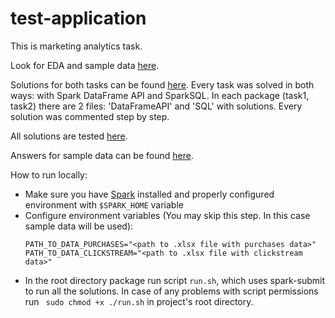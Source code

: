 # test-application

This is marketing analytics task.

Look for EDA and sample data [here](https://github.com/odaykhovskaya/test-application/blob/master/src/main/resources/jupyter-notebooks/EDA.ipynb).

Solutions for both tasks can be found [here](https://github.com/odaykhovskaya/test-application/tree/master/src/main/scala/solution). Every task was solved in both ways: with Spark DataFrame API and SparkSQL. In each package (task1, task2) there are 2 files: 'DataFrameAPI' and 'SQL' with solutions. Every solution was commented step by step.

All solutions are tested [here](https://github.com/odaykhovskaya/test-application/tree/master/src/test/scala).

Answers for sample data can be found [here](https://github.com/odaykhovskaya/test-application/blob/master/src/main/resources/jupyter-notebooks/Result.ipynb).

How to run locally:

* Make sure you have [Spark](https://spark.apache.org/downloads.html) installed and properly configured environment with ```$SPARK_HOME``` variable
* Configure environment variables (You may skip this step. In this case sample data will be used):
    ```
  PATH_TO_DATA_PURCHASES="<path to .xlsx file with purchases data>"
  PATH_TO_DATA_CLICKSTREAM="<path to .xlsx file with clickstream data>"
    ```
* In the root directory package run script ```run.sh```, which uses spark-submit to run all the solutions. In case of any problems with script permissions run ``` sudo chmod +x ./run.sh``` in project's root directory.
